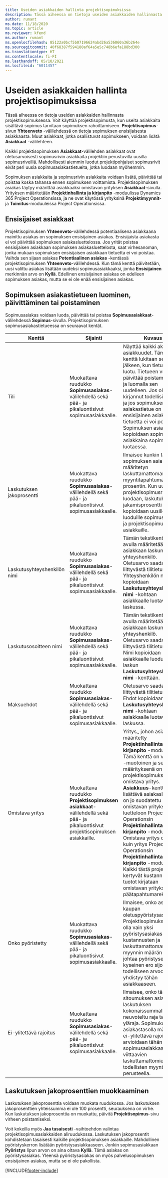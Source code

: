 ```yaml
---
title: Useiden asiakkaiden hallinta projektisopimuksissa
description: Tässä aiheessa on tietoja useiden asiakkaiden hallinnasta projektisopimuksessa.
author: rumant
ms.date: 11/18/2020
ms.topic: article
ms.reviewer: kfend
ms.author: rumant
ms.openlocfilehash: 85122a0bcf5b07196624abd26a536060a36b264e
ms.sourcegitcommit: 40f68387f594180af64a5e5c748b6efa188bd300
ms.translationtype: HT
ms.contentlocale: fi-FI
ms.lasthandoff: 05/10/2021
ms.locfileid: "6011457"
---
```

# <a name="manage-multiple-customers-on-project-contracts"></a>Useiden asiakkaiden hallinta projektisopimuksissa

Tässä aiheessa on tietoja useiden asiakkaiden hallinnasta projektisopimuksessa. Voit käyttää projektisopimusta, kun useita asiakkaita sisältävä sopimus tarvitaan sopimuksen rahoittamiseen. **Projektisopimus**-sivun **Yhteenveto** -välilehdessä on tietoja sopimuksen ensisijaisesta asiakkaasta. Muut asiakkaat, jotka osallistuvat sopimukseen, voidaan lisätä **Asiakkaat** -välilehteen.

Kaikki projektisopimuksen **Asiakkaat**-välilehden asiakkaat ovat oletusarvoisesti sopimusrivin asiakkaita projektiin perustuvilla uusilla sopimusriveillä. Mahdollisesti aiemmin luodut projektipohjaiset sopimusrivit eivät peri uusia sopimusasiakastietueita, jotka luodaan myöhemmin.

Sopimuksen asiakkaita ja sopimusrivin asiakkaita voidaan lisätä, päivittää tai poistaa koska tahansa ennen sopimuksen voittamista. Projektisopimuksen asiakas täytyy määrittää asiakkaaksi omistavan yrityksen **Asiakkaat**-sivulla. Yrityksen määritetään **Projektinhallinta ja kirjanpito** -moduulissa Dynamics 365 Project Operationsissa, ja ne ovat käytössä yrityksinä **Projektimyynnit**- ja **Toimitus**-moduuleissa Project Operationsissa.

## <a name="primary-customers"></a>Ensisijaiset asiakkaat

Projektisopimuksen **Yhteenveto**-välilehdessä potentiaalisena asiakkaana mainittu asiakas on sopimuksen ensisijainen asiakas. Ensisijaista asiakasta ei voi päivittää sopimuksen asiakasluettelossa. Jos yrität poistaa ensisijaisen asiakkaan sopimuksen asiakasluettelosta, saat virhesanoman, jonka mukaan sopimuksen ensisijaisen asiakkaan tietuetta ei voi poistaa. Vaihda sen sijaan asiakas **Potentiaalinen asiakas** -kentässä projektisopimuksen **Yhteenveto**-välilehdessä. Kun tämä kenttä päivitetään, uusi valittu asiakas lisätään uudeksi sopimusasiakkaaksi, jonka **Ensisijainen** merkinnän arvo on **Kyllä**. Edellinen ensisijainen asiakas on edelleen sopimuksen asiakas, mutta se ei ole enää ensisijainen asiakas.

## <a name="create-update-or-delete-a-contract-customer-record"></a>Sopimuksen asiakastietueen luominen, päivittäminen tai poistaminen

Sopimusasiakas voidaan luoda, päivittää tai poistaa **Sopimusasiakkaat**-välilehdessä **Sopimus**-sivulla. Projektisopimuksen sopimusasiakastietueessa on seuraavat kentät.

| **Kenttä** | **Sijainti** | **Kuvaus** | 
| --- | --- | --- | 
| Tili | Muokattava ruudukko **Sopimusasiakas**-välilehdellä sekä pää- ja pikaluontisivut sopimusasiakkaalle. | Näyttää kaikki aktiiviset asiakkuudet. Tämä kenttä lukitaan sen jälkeen, kun tietue on luotu. Tietueen voi päivittää poistamalla sen ja luomalla sen uudelleen. Jos olet kirjannut todellisia arvoja ja jos sopimuksen asiakastietue on ensisijainen asiakas, tietuetta ei voi poistaa. Sopimuksen asiakkaat kopioidaan sopimusrivin asiakkaina sopimusriviä luotaessa. |
| Laskutuksen jakoprosentti | Muokattava ruudukko **Sopimusasiakas**-välilehdellä sekä pää- ja pikaluontisivut sopimusasiakkaalle. | Ilmaisee kunkin tälle sopimuksen asiakkaalle määritetyn laskuttamattoman myyntitapahtuman prosentin. Kun uusia projektisopimusrivejä luodaan, laskutuksen jakamisprosentti kopioidaan uusille luoduille sopimusriveille ja projektisopimusrivin asiakkaille. |
| Laskutusyhteyshenkilön nimi | Muokattava ruudukko **Sopimusasiakas**-välilehdellä sekä pää- ja pikaluontisivut sopimusasiakkaalle. | Tämän tekstikentän avulla määritetään asiakkaan laskun yhteyshenkilö. Oletusarvo saadaan liittyvästä tilitietueesta. Yhteyshenkilön nimi kopioidaan **Laskutusyhteyshenkilön nimi** -kohtaan asiakkaalle luotavassa laskussa. |
| Laskutusosoitteen nimi | Muokattava ruudukko **Sopimusasiakas**-välilehdellä sekä pää- ja pikaluontisivut sopimusasiakkaalle. | Tämän tekstikentän avulla määritetään asiakkaan laskun yhteyshenkilö. Oletusarvo saadaan liittyvästä tilitietueesta. Nimi kopioidaan asiakkaalle luodun laskun **Laskutusyhteyshenkilön nimi** -kenttään. |
| Maksuehdot | Muokattava ruudukko **Sopimusasiakas**-välilehdellä sekä pää- ja pikaluontisivut sopimusasiakkaalle. | Oletusarvo saadaan liittyvästä tilitietueesta. Ehdot kopioidaan **Laskutusyhteyshenkilön nimi** -kohtaan asiakkaalle luotavassa laskussa. |
| Omistava yritys | Muokattava ruudukko **Projektisopimuksen asiakkaat**-välilehdellä sekä pää- ja pikaluontisivut projektisopimuksen asiakkaille. | Yritys,, johon asiakas on määritetty **Projektinhallinta ja kirjanpito** -moduulissa. Tämä kenttä on vain luku -muotoinen ja sen määrityksenä on projektisopimuksen omistava yritys.</br>**Asiakkuus**-kenttään lisättävä asiakasluettelo on jo suodatettu omistavan yrityksen luetteloon Project Operationsin **Projektinhallinta ja kirjanpito** -moduulissa. Omistava yritys on sama kuin yritys Project Operationsin **Projektinhallinta ja kirjanpito** -moduulissa. Kaikki tästä projektista kertyvät kustannukset ja tuotot kirjataan omistavan yrityksen päätapahtumarekisteriin. |
| Onko pyöristetty | Muokattava ruudukko **Sopimusasiakas**-välilehdellä sekä pää- ja pikaluontisivut sopimusasiakkaalle. | Ilmaisee, onko asiakas kaupan oletuspyöristysasiakas. Projektisopimuksessa voi olla vain yksi pyöristysasiakas. Kun kustannusten ja laskuttamattoman myynnin määrän jako johtaa pyöristyseroon, kyseinen ero sijoitetaan todelliseen arvoon, joka yhdistyy tähän asiakkaaseen. |
| Ei-ylitettävä rajoitus | Muokattava ruudukko **Sopimusasiakas**-välilehdellä sekä pää- ja pikaluontisivut sopimusasiakkaalle. | Ilmaisee, onko tämän sitoumuksen asiakkaan laskutuksen kokonaissummalle neuvoteltu raja tai yläraja. Sopimuksen asiakastasolla määritetty ei-ylitettävä rajoitus arvioidaan tähän sopimusasiakkaaseen viittaavien laskuttamattomien todellisten myyntien perusteella. |

## <a name="edit-billing-split-percentages"></a>Laskutuksen jakoprosenttien muokkaaminen

Laskutuksen jakoprosenttia voidaan muokata ruudukossa. Jos laskutuksen jakoprosenttien yhteissumma ei ole 100 prosentti, seurauksena on virhe. Kun laskutuksen jakoprosenttia on muokattu, päivitä **Projektisopimus**-sivu virheen poistamiseksi.

Voit kokeilla myös **Jaa tasaisesti** -vaihtoehdon valintaa projektisopimusasiakkaiden aliruudukossa. Laskutuksen jakoprosentit kohdistetaan tasaisesti kaikille projektisopimuksen asiakkaille. Mahdollinen pyöristyskerron lisätään pyöristysasiakkaaseen. Jonkin sopimusasiakkaan **Pyöristys** lipun arvon on aina oltava **Kyllä**. Tämä asiakas on pyöristysasiakas. Yleensä pyöristysasiakas on myös palvelusopimuksen ensisijainen asiakas, mutta se ei ole pakollista.


[!INCLUDE[footer-include](../includes/footer-banner.md)]